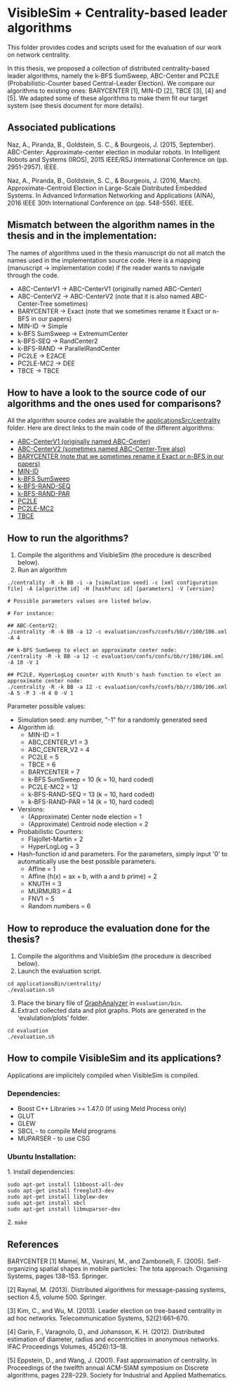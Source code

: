 VisibleSim + Centrality-based leader algorithms
================================

This folder provides codes and scripts used for the evaluation of our work on network centrality.

In this thesis, we proposed a collection of distributed centrality-based leader algorithms, namely the k-BFS SumSweep, ABC-Center and PC2LE (Probabilistic-Counter based Central-Leader Election). We compare our algorithms to existing ones: BARYCENTER [1], MIN-ID [2], TBCE [3], [4] and [5]. We adapted some of these algorithms to make them fit our target system (see thesis document for more details).

## Associated publications

Naz, A., Piranda, B., Goldstein, S. C., & Bourgeois, J. (2015, September). ABC-Center: Approximate-center election in modular robots. In Intelligent Robots and Systems (IROS), 2015 IEEE/RSJ International Conference on (pp. 2951-2957). IEEE.

Naz, A., Piranda, B., Goldstein, S. C., & Bourgeois, J. (2016, March). Approximate-Centroid Election in Large-Scale Distributed Embedded Systems. In Advanced Information Networking and Applications (AINA), 2016 IEEE 30th International Conference on (pp. 548-556). IEEE.

## Mismatch between the algorithm names in the thesis and in the implementation:

The names of algorithms used in the thesis manuscript do not all match the names used in the implementation source code. Here is a mapping (manuscript -> implementation code) if the reader wants to navigate through the code.

* ABC-CenterV1 -> ABC-CenterV1 (originally named ABC-Center)
* ABC-CenterV2 -> ABC-CenterV2 (note that it is also named ABC-Center-Tree sometimes)
* BARYCENTER -> Exact (note that we sometimes rename it Exact or n-BFS in our papers)
* MIN-ID -> Simple
* k-BFS SumSweep -> ExtremumCenter
* k-BFS-SEQ -> RandCenter2
* k-BFS-RAND -> ParallelRandCenter
* PC2LE -> E2ACE
* PC2LE-MC2 -> DEE
* TBCE -> TBCE

## How to have a look to the source code of our algorithms and the ones used for comparisons?

All the algorithm source codes are available the [applicationsSrc/centrality](applicationsSrc/centrality) folder. Here are direct links to the main code of the different algorithms:

* [ABC-CenterV1 (originally named ABC-Center)](applicationsSrc/centrality/abcCenterV1/abcCenterV1.cpp)
* [ABC-CenterV2 (sometimes named ABC-Center-Tree also)](applicationsSrc/centrality/abcCenterV2/abcCenterV2.cpp)
* [BARYCENTER (note that we sometimes rename it Exact or n-BFS in our papers)](applicationsSrc/centrality/exact/exact.cpp)
* [MIN-ID](applicationsSrc/centrality/simple/simple.cpp)
* [k-BFS SumSweep](applicationsSrc/centrality/extremumCenter/extremumCenter.cpp)
* [k-BFS-RAND-SEQ](applicationsSrc/centrality/randCenter2/randCenter2.cpp)
* [k-BFS-RAND-PAR](applicationsSrc/centrality/parallelRandCenter/parallelRandCenter.cpp)
* [PC2LE](applicationsSrc/centrality/e2ace/e2ace.cpp)
* [PC2LE-MC2](applicationsSrc/centrality/dee/dee.cpp)
* [TBCE](applicationsSrc/centrality/tbce/tbce.cpp)

## How to run the algorithms?

1. Compile the algorithms and VisibleSim (the procedure is described below).
2. Run an algorithm
```
./centrality -R -k BB -i -a [simulation seed] -c [xml configuration file] -A [algorithm id] -H [hashfunc id] [parameters] -V [version]

# Possible parameters values are listed below.

# For instance:

## ABC-CenterV2:
./centrality -R -k BB -a 12 -c evaluation/confs/confs/bb/r/100/106.xml -A 4

## k-BFS SumSweep to elect an approximate center node:
/centrality -R -k BB -a 12 -c evaluation/confs/confs/bb/r/100/106.xml -A 10 -V 1

## PC2LE, HyperLogLog counter with Knuth's hash function to elect an approximate center node:
./centrality -R -k BB -a 12 -c evaluation/confs/confs/bb/r/100/106.xml -A 5 -P 3 -H 4 0 -V 1
```

Parameter possible values:
* Simulation seed: any number, "-1" for a randomly generated seed
* Algorithm id:
  * MIN-ID = 1
  * ABC_CENTER_V1 = 3
  * ABC_CENTER_V2 = 4
  * PC2LE = 5
  * TBCE = 6
  * BARYCENTER = 7
  * k-BFS SumSweep = 10 (k = 10, hard coded)
  * PC2LE-MC2 = 12
  * k-BFS-RAND-SEQ = 13 (k = 10, hard coded)
  * k-BFS-RAND-PAR = 14 (k = 10, hard coded)
* Versions:
  * (Approximate) Center node election = 1
  * (Approximate) Centroid node election = 2
* Probabilistic Counters:
  * Flajollet-Martin = 2
  * HyperLogLog = 3
* Hash-function id and parameters. For the parameters, simply input '0' to automatically use the best possible parameters.
  * Affine = 1
  * Affine (h(x) = ax + b, with a and b prime) = 2
  * KNUTH = 3
  * MURMUR3 = 4
  * FNV1 = 5
  * Random numbers = 6

## How to reproduce the evaluation done for the thesis?

1. Compile the algorithms and VisibleSim (the procedure is described below).
2. Launch the evaluation script.
```
cd applicationsBin/centrality/
./evaluation.sh
```
3. Place the binary file of [GraphAnalyzer](https://github.com/nazandre/GraphAnalyzer) in `evaluation/bin`.
4. Extract collected data and plot graphs. Plots are generated in the 'evalulation/plots' folder.
```
cd evaluation
./evaluation.sh
```

## How to compile VisibleSim and its applications?

Applications are implicitely compiled when VisibleSim is compiled.

### Dependencies:
 - Boost C++ Libraries >= 1.47.0 (If using Meld Process only)
 - GLUT
 - GLEW
 - SBCL - to compile Meld programs
 - MUPARSER - to use CSG

### Ubuntu Installation:

1\. Install dependencies:
```shell
sudo apt-get install libboost-all-dev
sudo apt-get install freeglut3-dev
sudo apt-get install libglew-dev
sudo apt-get install sbcl
sudo apt-get install libmuparser-dev
```
2\. `make`

## References

BARYCENTER
[1] Mamei, M., Vasirani, M., and Zambonelli, F. (2005). Self-organizing spatial shapes in mobile particles: The tota approach. Organising Systems, pages 138–153. Springer.

[2] Raynal, M. (2013). Distributed algorithms for message-passing systems, section 4.5, volume 500. Springer.

[3] Kim, C., and Wu, M. (2013). Leader election on tree-based centrality in ad hoc networks. Telecommunication Systems, 52(2):661–670.

[4] Garin, F., Varagnolo, D., and Johansson, K. H. (2012). Distributed estimation of diameter, radius and eccentricities in anonymous networks. IFAC Proceedings Volumes, 45(26):13–18.

[5] Eppstein, D., and Wang, J. (2001). Fast approximation of centrality. In Proceedings of the twelfth annual ACM-SIAM symposium on Discrete algorithms, pages 228–229. Society for Industrial and Applied Mathematics.

